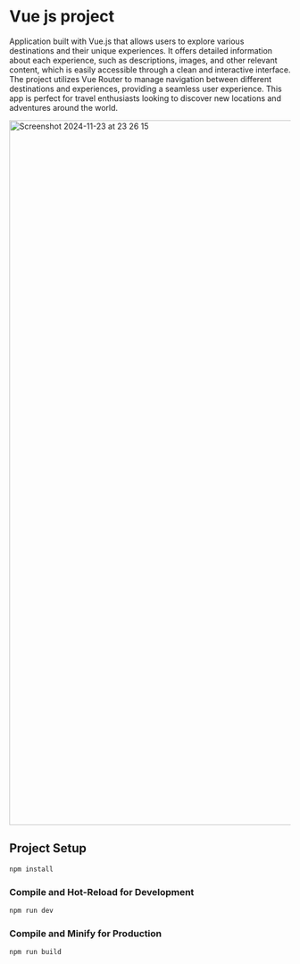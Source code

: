 # Vue js project 

Application built with Vue.js that allows users to explore various destinations and their unique experiences. It offers detailed information about each experience, such as descriptions, images, and other relevant content, which is easily accessible through a clean and interactive interface. The project utilizes Vue Router to manage navigation between different destinations and experiences, providing a seamless user experience. This app is perfect for travel enthusiasts looking to discover new locations and adventures around the world.

<img width="1261" alt="Screenshot 2024-11-23 at 23 26 15" src="https://github.com/user-attachments/assets/72b8facb-45dc-4c5a-a57e-e3e844c31c44">


## Project Setup

```sh
npm install
```

### Compile and Hot-Reload for Development

```sh
npm run dev
```

### Compile and Minify for Production

```sh
npm run build
```
